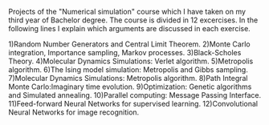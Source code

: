 Projects of the "Numerical simulation" course which I have taken on my third year of Bachelor degree.
The course is divided in 12 excercises. In the following lines I explain which arguments are discussed in each exercise.

1)Random Number Generators and Central Limit Theorem.
2)Monte Carlo integration, Importance sampling, Markov processes.
3)Black-Scholes Theory.
4)Molecular Dynamics Simulations: Verlet algorithm.
5)Metropolis algorithm.
6)The Ising model simulation: Metropolis and Gibbs sampling.
7)Molecular Dynamics Simulations: Metropolis algorithm.
8)Path Integral Monte Carlo:Imaginary time evolution.
9)Optimization: Genetic algorithms and Simulated annealing. 
10)Parallel computing: Message Passing Interface.
11)Feed-forward Neural Networks for supervised learning.
12)Convolutional Neural Networks for image recognition.
